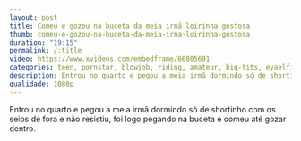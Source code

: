```yaml
---
layout: post
title: Comeu e gozou na buceta da meia irmã loirinha gostosa
thumb: comeu-e-gozou-na-buceta-da-meia-irma-loirinha-gostosa
duration: "19:15"
permalink: /:title
video: https://www.xvideos.com/embedframe/66805691
categories: teen, pornstar, blowjob, riding, amateur, big-tits, evaelfie
description: Entrou no quarto e pegou a meia irmã dormindo só de shortinho com os seios de fora e não resistiu, foi logo pegando na buceta e comeu até gozar dentro.
qualidade: 1080p
---
```

Entrou no quarto e pegou a meia irmã dormindo só de shortinho com os seios de fora e não resistiu, foi logo pegando na buceta e comeu até gozar dentro.